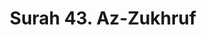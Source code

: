 ---
title       : "Surah 43. Az-Zukhruf"
DATE        : 7/25/2018 9:18:17 AM
draft       : false
TYPE        : "quran"

BookCode    : "ARB"
SurahNumber : "43"
TotalAyah   : "89"
---